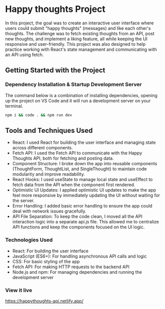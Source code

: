 # Happy thoughts Project

In this project, the goal was to create an interactive user interface where users could submit "happy thoughts" (messages) and like each other's thoughts. The challenge was to fetch existing thoughts from an API, post new thoughts, and implement a liking feature, all while keeping the UI responsive and user-friendly. This project was also designed to help practice working with React's state management and communicating with an API using fetch.

## Getting Started with the Project

### Dependency Installation & Startup Development Server

The command below is a combination of installing dependencies, opening up the project on VS Code and it will run a development server on your terminal.

```bash
npm i && code . && npm run dev
```

## Tools and Techniques Used

- React: I used React for building the user interface and managing state across different components.
- Fetch API: I used the Fetch API to communicate with the Happy Thoughts API, both for fetching and posting data.
- Component Structure: I broke down the app into reusable components (ThoughtForm, ThoughtList, and SingleThought) to maintain code modularity and improve readability.
- React Hooks: I used useState to manage local state and useEffect to fetch data from the API when the component first rendered.
- Optimistic UI Updates: I applied optimistic UI updates to make the app feel more responsive by immediately updating the UI without waiting for the server.
- Error Handling: I added basic error handling to ensure the app could deal with network issues gracefully.
- API File Separation: To keep the code clean, I moved all the API interaction logic into a separate api.js file. This allowed me to centralize API functions and keep the components focused on the UI logic.

### Technologies Used

- React: For building the user interface
- JavaScript (ES6+): For handling asynchronous API calls and logic
- CSS: For basic styling of the app
- Fetch API: For making HTTP requests to the backend API
- Node.js and npm: For managing dependencies and running the development server

### View it live

https://happythoughts-api.netlify.app/
